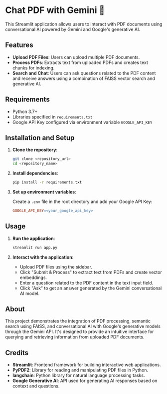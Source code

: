# Chat PDF with Gemini 💁

This Streamlit application allows users to interact with PDF documents using conversational AI powered by Gemini and Google's generative AI.

## Features

- **Upload PDF Files**: Users can upload multiple PDF documents.
- **Process PDFs**: Extracts text from uploaded PDFs and creates text chunks for indexing.
- **Search and Chat**: Users can ask questions related to the PDF content and receive answers using a combination of FAISS vector search and generative AI.

## Requirements

- Python 3.7+
- Libraries specified in `requirements.txt`
- Google API Key configured via environment variable `GOOGLE_API_KEY`

## Installation and Setup

1. **Clone the repository**:

    ```bash
    git clone <repository_url>
    cd <repository_name>
    ```

2. **Install dependencies**:

    ```bash
    pip install -r requirements.txt
    ```

3. **Set up environment variables**:

    Create a `.env` file in the root directory and add your Google API Key:

    ```makefile
    GOOGLE_API_KEY=<your_google_api_key>
    ```

## Usage

1. **Run the application**:

    ```bash
    streamlit run app.py
    ```

2. **Interact with the application**:

    - Upload PDF files using the sidebar.
    - Click "Submit & Process" to extract text from PDFs and create vector embeddings.
    - Enter a question related to the PDF content in the text input field.
    - Click "Ask" to get an answer generated by the Gemini conversational AI model.

## About

This project demonstrates the integration of PDF processing, semantic search using FAISS, and conversational AI with Google's generative models through the Gemini API. It's designed to provide an intuitive interface for querying and retrieving information from uploaded PDF documents.

## Credits

- **Streamlit**: Frontend framework for building interactive web applications.
- **PyPDF2**: Library for reading and manipulating PDF files in Python.
- **langchain**: Python library for natural language processing tasks.
- **Google Generative AI**: API used for generating AI responses based on context and questions.
